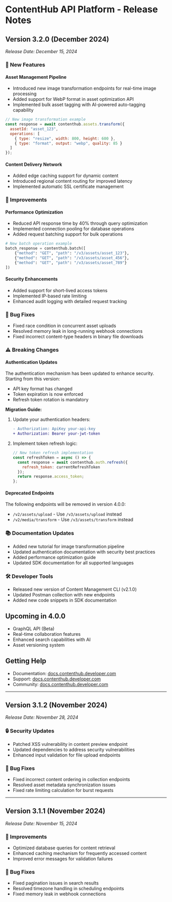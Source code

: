 # ContentHub API Platform - Release Notes

## Version 3.2.0 (December 2024)
*Release Date: December 15, 2024*

### 🚀 New Features

#### Asset Management Pipeline
- Introduced new image transformation endpoints for real-time image processing
- Added support for WebP format in asset optimization API
- Implemented bulk asset tagging with AI-powered auto-tagging capability

```javascript
// New image transformation example
const response = await contenthub.assets.transform({
  assetId: "asset_123",
  operations: [
    { type: "resize", width: 800, height: 600 },
    { type: "format", output: "webp", quality: 85 }
  ]
});
```

#### Content Delivery Network
- Added edge caching support for dynamic content
- Introduced regional content routing for improved latency
- Implemented automatic SSL certificate management

### 🔄 Improvements

#### Performance Optimization
- Reduced API response time by 40% through query optimization
- Implemented connection pooling for database operations
- Added request batching support for bulk operations

```python
# New batch operation example
batch_response = contenthub.batch([
    {"method": "GET", "path": "/v3/assets/asset_123"},
    {"method": "GET", "path": "/v3/assets/asset_456"},
    {"method": "GET", "path": "/v3/assets/asset_789"}
])
```

#### Security Enhancements
- Added support for short-lived access tokens
- Implemented IP-based rate limiting
- Enhanced audit logging with detailed request tracking

### 🐛 Bug Fixes
- Fixed race condition in concurrent asset uploads
- Resolved memory leak in long-running webhook connections
- Fixed incorrect content-type headers in binary file downloads

### ⚠️ Breaking Changes

#### Authentication Updates
The authentication mechanism has been updated to enhance security. Starting from this version:
- API key format has changed
- Token expiration is now enforced
- Refresh token rotation is mandatory

**Migration Guide:**
1. Update your authentication headers:
   ```diff
   - Authorization: ApiKey your-api-key
   + Authorization: Bearer your-jwt-token
   ```

2. Implement token refresh logic:
   ```javascript
   // New token refresh implementation
   const refreshToken = async () => {
     const response = await contenthub.auth.refresh({
       refresh_token: currentRefreshToken
     });
     return response.access_token;
   };
   ```

#### Deprecated Endpoints
The following endpoints will be removed in version 4.0.0:
- `/v2/assets/upload` - Use `/v3/assets/upload` instead
- `/v2/media/transform` - Use `/v3/assets/transform` instead

### 📚 Documentation Updates
- Added new tutorial for image transformation pipeline
- Updated authentication documentation with security best practices
- Added performance optimization guide
- Updated SDK documentation for all supported languages

### 🛠️ Developer Tools
- Released new version of Content Management CLI (v2.1.0)
- Updated Postman collection with new endpoints
- Added new code snippets in SDK documentation

## Upcoming in 4.0.0
- GraphQL API (Beta)
- Real-time collaboration features
- Enhanced search capabilities with AI
- Asset versioning system

## Getting Help
- Documentation: [docs.contenthub.developer.com](https://docs.contenthub.developer.com)
- Support: [docs.contenthub.developer.com](https://support.contenthub.developer.com)
- Community: [docs.contenthub.developer.com](https://community.contenthub.developer.com)

---

## Version 3.1.2 (November 2024)
*Release Date: November 28, 2024*

### 🔒 Security Updates
- Patched XSS vulnerability in content preview endpoint
- Updated dependencies to address security vulnerabilities
- Enhanced input validation for file upload endpoints

### 🐛 Bug Fixes
- Fixed incorrect content ordering in collection endpoints
- Resolved asset metadata synchronization issues
- Fixed rate limiting calculation for burst requests

---

## Version 3.1.1 (November 2024)
*Release Date: November 15, 2024*

### 🔄 Improvements
- Optimized database queries for content retrieval
- Enhanced caching mechanism for frequently accessed content
- Improved error messages for validation failures

### 🐛 Bug Fixes
- Fixed pagination issues in search results
- Resolved timezone handling in scheduling endpoints
- Fixed memory leak in webhook connections